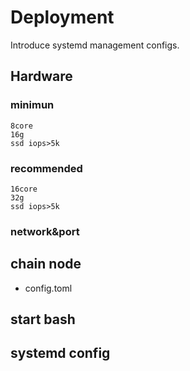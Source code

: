 # Deployment

Introduce systemd management configs.

## Hardware

### minimun
```
8core
16g
ssd iops>5k
```

### recommended
```
16core
32g
ssd iops>5k
```

### network&port


## chain node

* config.toml


## start bash


## systemd config

```

```